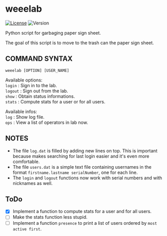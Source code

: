 # weeelab
[![License](http://img.shields.io/:license-GPL3.0-blue.svg)](http://www.gnu.org/licenses/gpl-3.0.html)
![Version](https://img.shields.io/badge/version-1.3.6-blue.svg)

Python script for garbaging paper sign sheet.

The goal of this script is to move to the trash can the paper sign sheet.

## COMMAND SYNTAX
`weeelab [OPTION] [USER_NAME]`

Available options:  
  `login`  : Sign in to the lab.  
  `logout` : Sign out from the lab.  
  `show`   : Obtain status informations.  
  `stats`  : Compute stats for a user or for all users.  
  
  Available infos:  
      `log` : Show log file.  
      `ops` : View a list of operators in lab now.  

## NOTES
- The file `log.dat` is filled by adding new lines on top.
This is important because makes searching for last login easier and it's even more comfortable.
- The file `users.dat` is a simple text file containing usernames in the format
`firstname.lastname serialNumber`, one for each line.
- The `login` and `logout` functions now work with serial numbers and
with nicknames as well.


## ToDo
- [x] Implement a function to compute stats for a user and for all users.
- [ ] Make the stats function less stupid.
- [ ] Implement a function `presence` to print a list of users ordered by `most active first`.
